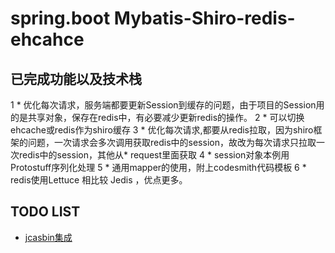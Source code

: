 # spring.boot Mybatis-Shiro-redis-ehcahce

## 已完成功能以及技术栈

1 * 优化每次请求，服务端都要更新Session到缓存的问题，由于项目的Session用的是共享对象，保存在redis中，有必要减少更新redis的操作。
2 * 可以切换ehcache或redis作为shiro缓存
3 * 优化每次请求,都要从redis拉取，因为shiro框架的问题，一次请求会多次调用获取redis中的session，故改为每次请求只拉取一次redis中的session，其他从* request里面获取
4 * session对象本例用Protostuff序列化处理
5 * 通用mapper的使用，附上codesmith代码模板
6 * redis使用Lettuce 相比较 Jedis ，优点更多。


##  TODO LIST
* [jcasbin集成](https://github.com/casbin/jcasbin)

